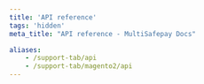 ```yaml
---
title: 'API reference'
tags: 'hidden'
meta_title: "API reference - MultiSafepay Docs"

aliases:
    - /support-tab/api
    - /support-tab/magento2/api
---
```

